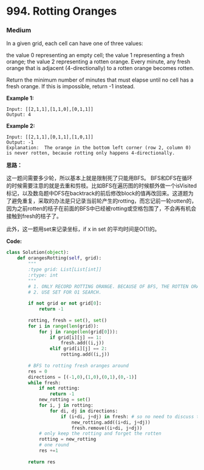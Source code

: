 # 994. Rotting Oranges
### Medium

In a given grid, each cell can have one of three values:

the value 0 representing an empty cell;
the value 1 representing a fresh orange;
the value 2 representing a rotten orange.
Every minute, any fresh orange that is adjacent (4-directionally) to a rotten orange becomes rotten.

Return the minimum number of minutes that must elapse until no cell has a fresh orange.  If this is impossible, return -1 instead.

**Example 1:**

```
Input: [[2,1,1],[1,1,0],[0,1,1]]
Output: 4
```

**Example 2:**

```
Input: [[2,1,1],[0,1,1],[1,0,1]]
Output: -1
Explanation:  The orange in the bottom left corner (row 2, column 0) is never rotten, because rotting only happens 4-directionally.
```

**思路：**

这一题问需要多少轮，所以基本上就是限制死了只能用BFS。 BFS和DFS在循环的时候需要注意的就是去重和剪枝。比如BFS在遍历图的时候额外做一个isVisited标记，以及数岛题中DFS在backtrack的前后修改block的值再改回来。这道题为了避免重复，采取的办法是只记录当前轮产生的rotting，而忘记前一轮rotten的，因为之前rotten的桔子在前面的BFS中已经被rotting或空格包围了，不会再有机会接触到fresh的桔子了。

此外，这一题用set来记录坐标，if x in set 的平均时间是O(1)的。

**Code:**
```python
class Solution(object):
    def orangesRotting(self, grid):
        """
        :type grid: List[List[int]]
        :rtype: int
        """
        # 1. ONLY RECORD ROTTING ORANGE. BECAUSE OF BFS, THE ROTTEN ORANGE HAS NO MORE CHANCE.
        # 2. USE SET FOR O1 SEARCH.
        
        if not grid or not grid[0]:
            return -1
        
        rotting, fresh = set(), set()
        for i in range(len(grid)):
            for j in range(len(grid[0])):
                if grid[i][j] == 1:
                    fresh.add((i,j))
                elif grid[i][j] == 2:
                    rotting.add((i,j))
        
        # BFS to rotting fresh oranges around
        res = 0
        directions = [(-1,0),(1,0),(0,1),(0,-1)]
        while fresh:
            if not rotting:
                return -1
            new_rotting = set()
            for i, j in rotting:
                for di, dj in directions:
                    if (i+di, j+dj) in fresh: # so no need to discuss the edge cases
                        new_rotting.add((i+di, j+dj))
                        fresh.remove((i+di, j+dj))
            # only keep the rotting and forget the rotten
            rotting = new_rotting
            # one round
            res +=1
        
        return res
```
